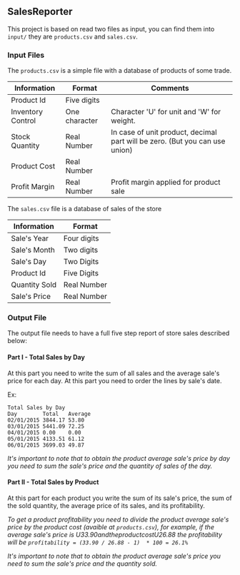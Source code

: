 ## SalesReporter

This project is based on read two files as input, you can find them into `input/` they are `products.csv` and `sales.csv`.

### Input Files

The `products.csv` is a simple file with a database of products of some trade.

| Information       | Format        | Comments                                                                    |
|-------------------|---------------|-----------------------------------------------------------------------------|
| Product Id        | Five digits   |                                                                             |
| Inventory Control | One character | Character 'U' for unit and 'W' for weight.                                  |
| Stock Quantity    | Real Number   | In case of unit product, decimal part will be zero. (But you can use union) |
| Product Cost      | Real Number   |                                                                             |
| Profit Margin     | Real Number   | Profit margin applied for product sale                                      |

The `sales.csv` file is a database of sales of the store

| Information   | Format      |
|---------------|-------------|
| Sale's Year   | Four digits |
| Sale's Month  | Two digits  |
| Sale's Day    | Two Digits  |
| Product Id    | Five Digits |
| Quantity Sold | Real Number |
| Sale's Price  | Real Number |

### Output File

The output file needs to have a full five step report of store sales described below:

#### Part I - Total Sales by Day

At this part you need to write the sum of all sales and the average sale's price for each day. At this part you need to order the lines by sale's date.

Ex:

```
Total Sales by Day
Day        Total   Average
02/01/2015 3844.17 53.80
03/01/2015 5441.09 72.25
04/01/2015 0.00    0.00
05/01/2015 4133.51 61.12
06/01/2015 3699.03 49.87
```

*It's important to note that to obtain the product average sale's price by day you need to sum the sale's price and the quantity of sales of the day.*

#### Part II - Total Sales by Product

At this part for each product you write the sum of its sale's price, the sum of the sold quantity, the average price of its sales, and its profitability.

*To get a product profitability you need to divide the product average sale's price by the product cost (avaible at `products.csv`), for example, if the average sale's price is U$33.90 and the product cost U$26.88 the profitability will be `profitability = (33.90 / 26.88 - 1)  * 100 = 26.1%`*

*It's important to note that to obtain the product average sale's price you need to sum the sale's price and the quantity sold.*

